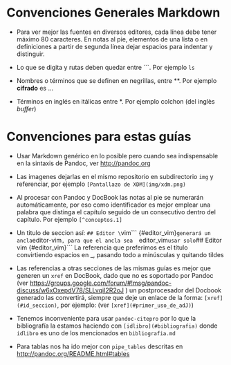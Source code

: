 

# Convenciones Generales Markdown

* Para ver mejor las fuentes en diversos editores, cada línea debe tener
  máximo 80 caracteres.  En notas al pie, elementos de una lista  o en 
  definiciones  a partir de segunda línea dejar espacios para indentar
  y distinguir.

* Lo que se digita y rutas deben quedar entre \`\`\`.  Por ejemplo ```ls```

* Nombres o términos que se definen en negrillas, entre \*\*. Por ejemplo **cifrado** es ...

* Términos en inglés en itálicas entre \*. Por ejemplo colchon (del inglès 
 *buffer*)


# Convenciones para estas guías

* Usar Markdown genérico en lo posible pero cuando sea indispensable en la 
	sintaxis de Pandoc, ver <http://pandoc.org>

* Las imagenes dejarlas en el mismo repositorio en subdirectorio ```img```
  y referenciar, por ejemplo ```[Pantallazo de XDM](img/xdm.png)```

* Al procesar con Pandoc y DocBook las notas al pie se numerarán
  automáticamente, por eso  como identificador es mejor emplear 
  una palabra que distinga el capítulo seguido de un consecutivo dentro
  del capítulo.  Por ejemplo ```[^conceptos.1]```

* Un titulo de seccion así: ```## Editor \```vim\``` {#editor_vim}```
  generará un ancla ```editor-vim```, para que el ancla sea 
  ```editor_vim``` usar solo ```## Editor vim {#editor_vim}```
  La referencia que preferimos es el título convirtiendo espacios en _, pasando
  todo a minúsculas y quitando tildes

* Las referencias a otras secciones de las mismas guías es mejor que generen
  un ```xref``` en DocBook, dado que no es soportado por Pandoc (ver 
  https://groups.google.com/forum/#!msg/pandoc-discuss/w6xOxepdV78/SLLvqiI2R2oJ )
  un postprocesador del Docbook generado las convertirá, siempre que
  deje un enlace de la forma: ```[xref](#id_seccion)```, por ejemplo:
	(ver ```[xref](#primer_uso_de_adJ)```)

* Tenemos inconveniente para usar ```pandoc-citepro``` por lo que la 
  bibliografía la estamos haciendo con ```[idlibro](#bibliografia)``` 
  donde ```idlibro``` es uno de los mencionados en ```bibliografia.md```

* Para tablas nos ha ido mejor con ```pipe_tables``` descritas en 
	<http://pandoc.org/README.html#tables>
